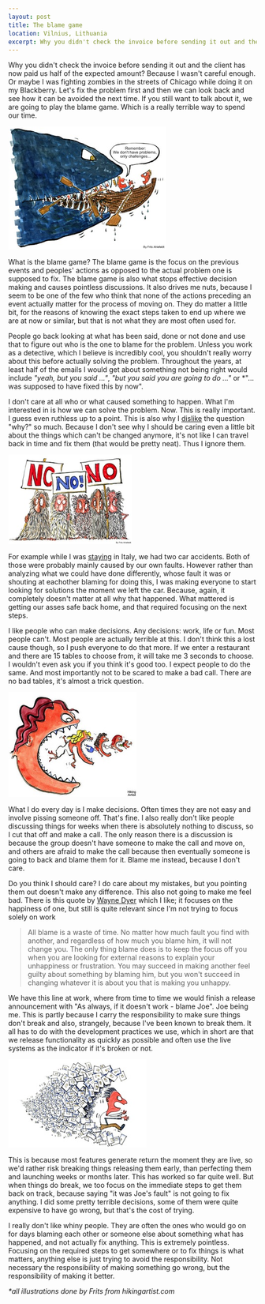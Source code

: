 ```yaml
---
layout: post
title: The blame game
location: Vilnius, Lithuania
excerpt: Why you didn't check the invoice before sending it out and the client has now paid us half of the expected amount? Because I wasn't careful enough. Or maybe I was fighting zombies in the streets of Chicago while doing it on my Blackberry. Let's fix the problem first and then we can look back and see how it can be avoided the next time. If you still want to talk about it, we are going to play the blame game. Which is a really terrible way to spend our time.
---
```


Why you didn't check the invoice before sending it out and the client has now paid us half of the expected amount? Because I wasn't careful enough. Or maybe I was fighting zombies in the streets of Chicago while doing it on my Blackberry. Let's fix the problem first and then we can look back and see how it can be avoided the next time. If you still want to talk about it, we are going to play the blame game. Which is a really terrible way to spend our time.

<img src="/blog/images/no-problems-only-challenges.jpg" alt="" class="right" />

What is the blame game? The blame game is the focus on the previous events and peoples' actions as opposed to the actual problem one is supposed to fix. The blame game is also what stops effective decision making and causes pointless discussions. It also drives me nuts, because I seem to be one of the few who think that none of the actions preceding an event actually matter for the process of moving on. They do matter a little bit, for the reasons of knowing the exact steps taken to end up where we are at now or similar, but that is not what they are most often used for.

People go back looking at what has been said, done or not done and use that to figure out who is the one to blame for the problem. Unless you work as a detective, which I believe is incredibly cool, you shouldn't really worry about this before actually solving the problem. Throughout the years, at least half of the emails I would get about something not being right would include *"yeah, but you said ..."*, *"but you said you are going to do ..."* or *"... was supposed to have fixed this by now".

I don't care at all who or what caused something to happen. What I'm interested in is how we can solve the problem. Now. This is really important. I guess even ruthless up to a point. This is also why I [dislike](/blog/why-are-you-so-boring.html) the question "why?" so much. Because I don't see why I should be caring even a little bit about the things which can't be changed anymore, it's not like I can travel back in time and fix them (that would be pretty neat). Thus I ignore them.

<img src="/blog/images/old-no-men.jpg" alt="" class="left" />

For example while I was [staying](/blog/love-and-horror-of-the-italian-retreat.html) in Italy, we had two car accidents. Both of those were probably mainly caused by our own faults. However rather than analyzing what we could have done differently, whose fault it was or shouting at eachother blaming for doing this, I was making everyone to start looking for solutions the moment we left the car. Because, again, it completely doesn't matter at all why that happened. What mattered is getting our asses safe back home, and that required focusing on the next steps.

I like people who can make decisions. Any decisions: work, life or fun. Most people can't. Most people are actually terrible at this. I don't think this a lost cause though, so I push everyone to do that more. If we enter a restaurant and there are 15 tables to choose from, it will take me 3 seconds to choose. I wouldn't even ask you if you think it's good too. I expect people to do the same. And most importantly not to be scared to make a bad call. There are no bad tables, it's almost a trick question.

<img src="/blog/images/women-eating-women.jpg" alt="" class="right" />

What I do every day is I make decisions. Often times they are not easy and involve pissing someone off. That's fine. I also really don't like people discussing things for weeks when there is absolutely nothing to discuss, so I cut that off and make a call. The only reason there is a discussion is because the group doesn't have someone to make the call and move on, and others are afraid to make the call because then eventually someone is going to back and blame them for it. Blame me instead, because I don't care.

Do you think I should care? I do care about my mistakes, but you pointing them out doesn't make any difference. This also not going to make me feel bad. There is this quote by [Wayne Dyer](http://en.wikipedia.org/wiki/Wayne_Dyer) which I like; it focuses on the happiness of one, but still is quite relevant since I'm not trying to focus solely on work

> All blame is a waste of time. No matter how much fault you find with another, and regardless of how much you blame him, it will not change you. The only thing blame does is to keep the focus off you when you are looking for external reasons to explain your unhappiness or frustration. You may succeed in making another feel guilty about something by blaming him, but you won't succeed in changing whatever it is about you that is making you unhappy.

We have this line at work, where from time to time we would finish a release announcement with "As always, if it doesn't work - blame Joe". Joe being me. This is partly because I carry the responsibility to make sure things don't break and also, strangely, because I've been known to break them. It all has to do with the development practices we use, which in short are that we release functionality as quickly as possible and often use the live systems as the indicator if it's broken or not.

<img src="/blog/images/bills-monster-hunted.jpg" alt="" class="left" />

This is because most features generate return the moment they are live, so we'd rather risk breaking things releasing them early, than perfecting them and launching weeks or months later. This has worked so far quite well. But when things do break, we too focus on the immediate steps to get them back on track, because saying "it was Joe's fault" is not going to fix anything. I did some pretty terrible decisions, some of them were quite expensive to have go wrong, but that's the cost of trying.

I really don't like whiny people. They are often the ones who would go on for days blaming each other or someone else about something what has happened, and not actually fix anything. This is extremely pointless. Focusing on the required steps to get somewhere or to fix things is what matters, anything else is just trying to avoid the responsibility. Not necessary the responsibility of making something go wrong, but the responsibility of making it better.

*\*all illustrations done by Frits from hikingartist.com*
